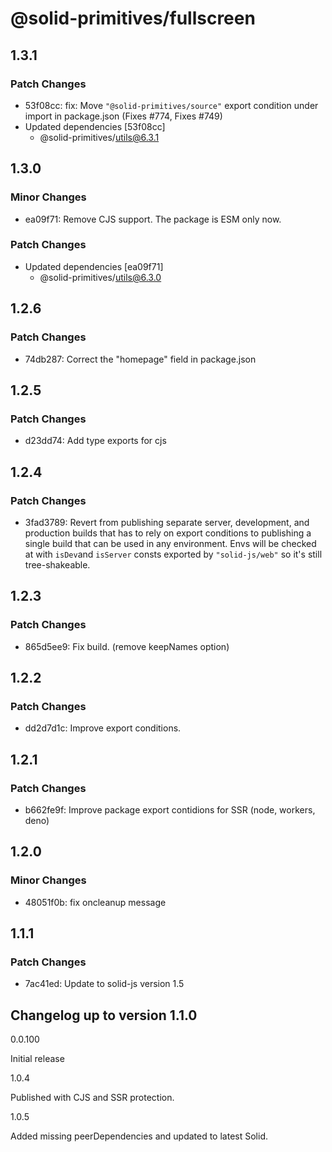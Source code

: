 # @solid-primitives/fullscreen

## 1.3.1

### Patch Changes

- 53f08cc: fix: Move `"@solid-primitives/source"` export condition under import in package.json
  (Fixes #774, Fixes #749)
- Updated dependencies [53f08cc]
  - @solid-primitives/utils@6.3.1

## 1.3.0

### Minor Changes

- ea09f71: Remove CJS support. The package is ESM only now.

### Patch Changes

- Updated dependencies [ea09f71]
  - @solid-primitives/utils@6.3.0

## 1.2.6

### Patch Changes

- 74db287: Correct the "homepage" field in package.json

## 1.2.5

### Patch Changes

- d23dd74: Add type exports for cjs

## 1.2.4

### Patch Changes

- 3fad3789: Revert from publishing separate server, development, and production builds that has to rely on export conditions
  to publishing a single build that can be used in any environment.
  Envs will be checked at with `isDev`and `isServer` consts exported by `"solid-js/web"` so it's still tree-shakeable.

## 1.2.3

### Patch Changes

- 865d5ee9: Fix build. (remove keepNames option)

## 1.2.2

### Patch Changes

- dd2d7d1c: Improve export conditions.

## 1.2.1

### Patch Changes

- b662fe9f: Improve package export contidions for SSR (node, workers, deno)

## 1.2.0

### Minor Changes

- 48051f0b: fix oncleanup message

## 1.1.1

### Patch Changes

- 7ac41ed: Update to solid-js version 1.5

## Changelog up to version 1.1.0

0.0.100

Initial release

1.0.4

Published with CJS and SSR protection.

1.0.5

Added missing peerDependencies and updated to latest Solid.
